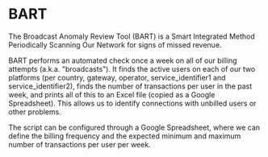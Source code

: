 # BART
The Broadcast Anomaly Review Tool (BART) is a Smart Integrated Method Periodically Scanning Our Network for signs of missed revenue.

BART performs an automated check once a week on all of our billing attempts (a.k.a. "broadcasts"). It finds the active users on each of our two platforms (per country, gateway, operator, service_identifier1 and service_identifier2), finds the number of transactions per user in the past week, and prints all of this to an Excel file (copied as a Google Spreadsheet). This allows us to identify connections with unbilled users or other problems.

The script can be configured through a Google Spreadsheet, where we can define the billing frequency and the expected minimum and maximum number of transactions per user per week.
